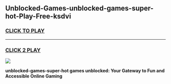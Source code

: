
## Unblocked-Games-unblocked-games-super-hot-Play-Free-ksdvi
<h3>
<a href="https://premium76.site?title=unblocked-games-super-hot&ref=17A">CLICK TO PLAY</a></h3>
<hr>

<h3>
<a href="https://premium76.site?title=unblocked-games-super-hot&ref=17A">CLICK 2 PLAY</a>
  
</h3>

<a href="https://premium76.site?title=unblocked-games-super-hot&ref=17A"><img src="https://clearcache.store/games.png"></a>


**unblocked-games-super-hot games unblocked: Your Gateway to Fun and Accessible Online Gaming**
